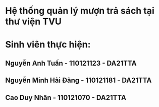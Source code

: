 # Hệ thống quản lý mượn trả sách tại thư viện TVU
# Sinh viên thực hiện:
## Nguyễn Anh Tuấn - 110121123 - DA21TTA
## Nguyễn Minh Hải Đăng - 110121181 - DA21TTA
## Cao Duy Nhân - 110121070 - DA21TTA
